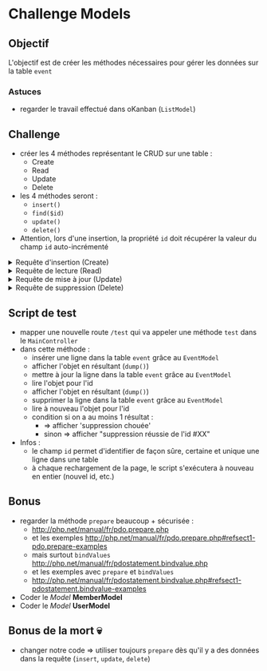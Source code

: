 # Challenge Models

## Objectif

L'objectif est de créer les méthodes nécessaires pour gérer les données sur la table `event`

### Astuces

- regarder le travail effectué dans oKanban (`ListModel`)

## Challenge

- créer les 4 méthodes représentant le CRUD sur une table :
  - Create
  - Read
  - Update
  - Delete
- les 4 méthodes seront :
  - `insert()`
  - `find($id)`
  - `update()`
  - `delete()`
- Attention, lors d'une insertion, la propriété `id` doit récupérer la valeur du champ `id` auto-incrémenté

<details><summary>Requête d'insertion (Create)</summary>

```
INSERT INTO `event` (`title`, `description`, `price`, `date_event`, `address`, `zipcode`, `city`, `nb_guests`, `is_virtual`, `virtual_address`, `status`, `date_inserted`, `date_updated`, `community_id`, `user_id`) VALUES ("Titre","Description",14.9,"2018-04-28","25 rue Toto","75008","PARIS",12, 0, "", 1, NOW(), NOW(), 1, 1)
```

</details>

<details><summary>Requête de lecture (Read)</summary>

```
SELECT id, `title`, `description`, `price`, `date_event`, `address`, `zipcode`, `city`, `nb_guests`, `is_virtual`, `virtual_address`, `status`, `date_inserted`, `date_updated`, `community_id`, `user_id`
FROM `event`
WHERE id = 1
```

</details>

<details><summary>Requête de mise à jour (Update)</summary>

```
UPDATE `event`
SET `title` = "Titre",
`description` = "Description",
`price` = 14.9,
`date_event` = "2018-04-28",
`address` = "25 rue Toto",
`zipcode` = "75008",
`city` = "PARIS",
`nb_guests` = 12,
`is_virtual` = 0,
`virtual_address` = "",
`status` = 1,
`date_inserted` = NOW(),
`date_updated` = NOW(),
`community_id` = 1,
`user_id` = 1
WHERE id = 1
```

</details>

<details><summary>Requête de suppression (Delete)</summary>

```
DELETE FROM `event` WHERE id = 1
```

</details>

## Script de test

- mapper une nouvelle route `/test` qui va appeler une méthode `test` dans le `MainController`
- dans cette méthode :
  - insérer une ligne dans la table `event` grâce au `EventModel`
  - afficher l'objet en résultant (`dump()`)
  - mettre à jour la ligne dans la table `event` grâce au `EventModel`
  - lire l'objet pour l'id
  - afficher l'objet en résultant (`dump()`)
  - supprimer la ligne dans la table `event` grâce au `EventModel`
  - lire à nouveau l'objet pour l'id
  - condition si on a au moins 1 résultat :
    - => afficher 'suppression chouée'
    - sinon => afficher "suppression réussie de l'id #XX"
- Infos :
  - le champ `id` permet d'identifier de façon sûre, certaine et unique une ligne dans une table
  - à chaque rechargement de la page, le script s'exécutera à nouveau en entier (nouvel id, etc.)

## Bonus

- regarder la méthode `prepare` beaucoup + sécurisée :
  - http://php.net/manual/fr/pdo.prepare.php
  - et les exemples http://php.net/manual/fr/pdo.prepare.php#refsect1-pdo.prepare-examples
  - mais surtout `bindValues` http://php.net/manual/fr/pdostatement.bindvalue.php
  - et les exemples avec `prepare` et `bindValues`
  - http://php.net/manual/fr/pdostatement.bindvalue.php#refsect1-pdostatement.bindvalue-examples
- Coder le _Model_ **MemberModel**
- Coder le _Model_ **UserModel**

## Bonus de la mort 💀

- changer notre code => utiliser toujours `prepare` dès qu'il y a des données dans la requête (`insert`, `update`, `delete`)
